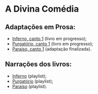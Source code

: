 # A Divina Comédia
## Adaptações em Prosa:
- [Inferno, canto 1](/a_inferno/1/README.md) (livro em progresso);
- [Purgatório, canto 1](/b_purgatorio/1/README.md) (livro em progresso);
- [Paraíso, canto 1](/c_paraiso/1/README.md) (adaptação finalizada).

## Narrações dos livros:
- [Inferno](https://www.youtube.com/playlist?list=PLhLOnH9KU7x-miI6I3OXZftMeoq_IOFF9) (playlist);
- [Purgatório](https://www.youtube.com/playlist?list=PLhLOnH9KU7x-CfaEWVYRcSj0YAhmuyTtS) (playlist);
- [Paraíso](https://www.youtube.com/playlist?list=PLhLOnH9KU7x9TSVvE47M5eQNjbxYqscSy) (playlist).